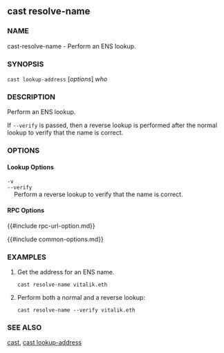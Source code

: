 ## cast resolve-name

### NAME

cast-resolve-name - Perform an ENS lookup.

### SYNOPSIS

``cast lookup-address`` [*options*] *who*

### DESCRIPTION

Perform an ENS lookup.

If `--verify` is passed, then a reverse lookup is performed after the normal lookup to verify that the name is correct.

### OPTIONS

#### Lookup Options

`-v`  
`--verify`  
&nbsp;&nbsp;&nbsp;&nbsp;Perform a reverse lookup to verify that the name is correct.

#### RPC Options

{{#include rpc-url-option.md}}

{{#include common-options.md}}

### EXAMPLES

1. Get the address for an ENS name.

       cast resolve-name vitalik.eth

2. Perform both a normal and a reverse lookup:

       cast resolve-name --verify vitalik.eth

### SEE ALSO

[cast](./cast.md), [cast lookup-address](./cast-lookup-address.md)
